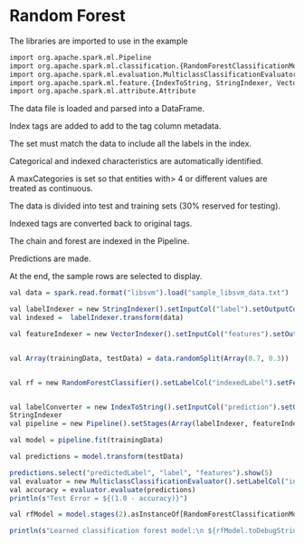 # Random Forest

The libraries are imported to use in the example

```R
import org.apache.spark.ml.Pipeline
import org.apache.spark.ml.classification.{RandomForestClassificationModel, RandomForestClassifier}
import org.apache.spark.ml.evaluation.MulticlassClassificationEvaluator
import org.apache.spark.ml.feature.{IndexToString, StringIndexer, VectorIndexer}
import org.apache.spark.ml.attribute.Attribute
```

The data file is loaded and parsed into a DataFrame.

Index tags are added to add to the tag column metadata.

The set must match the data to include all the labels in the index.

Categorical and indexed characteristics are automatically identified.

A maxCategories is set so that entities with> 4 or different values are treated as continuous.

The data is divided into test and training sets (30% reserved for testing).

Indexed tags are converted back to original tags.

The chain and forest are indexed in the Pipeline.

Predictions are made.

At the end, the sample rows are selected to display.

```R
val data = spark.read.format("libsvm").load("sample_libsvm_data.txt")

val labelIndexer = new StringIndexer().setInputCol("label").setOutputCol("indexedLabel").fit(data)
val indexed =  labelIndexer.transform(data)

val featureIndexer = new VectorIndexer().setInputCol("features").setOutputCol("indexedFeatures").setMaxCategories(4).fit(data)


val Array(trainingData, testData) = data.randomSplit(Array(0.7, 0.3))


val rf = new RandomForestClassifier().setLabelCol("indexedLabel").setFeaturesCol("indexedFeatures").setNumTrees(10)


val labelConverter = new IndexToString().setInputCol("prediction").setOutputCol("predictedLabel").setLabels(labelIndexer.labels) 
StringIndexer
val pipeline = new Pipeline().setStages(Array(labelIndexer, featureIndexer, rf, labelConverter))

val model = pipeline.fit(trainingData)

val predictions = model.transform(testData)

predictions.select("predictedLabel", "label", "features").show(5)
val evaluator = new MulticlassClassificationEvaluator().setLabelCol("indexedLabel").setPredictionCol("prediction").setMetricName("accuracy")
val accuracy = evaluator.evaluate(predictions)
println(s"Test Error = ${(1.0 - accuracy)}")

val rfModel = model.stages(2).asInstanceOf[RandomForestClassificationModel]

println(s"Learned classification forest model:\n ${rfModel.toDebugString}")

```